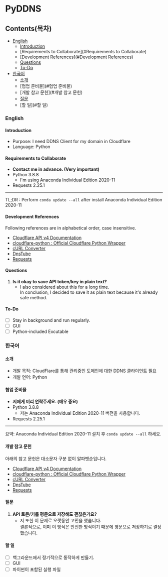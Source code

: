 # PyDDNS
## Contents(목차)
- [English](#English)
    - [Introduction](#Introduction)
    - [Requirements to Collaborate](#Requirements to Collaborate)
    - [Development References](#Development References)
    - [Questions](#Questions)
    - [To-Do](#To-Do)
- [한국어](#한국어)
    - [소개](#소개)
    - [협업 준비물](#협업 준비물)
    - [개발 참고 문헌](#개발 참고 문헌)
    - [질문](#질문)
    - [할 일](#할 일)
### English
#### Introduction
- Purpose: I need DDNS Client for my domain in Cloudflare
- Language: Python
#### Requirements to Collaborate
- **Contact me in advance. (Very important)**
- Python 3.8.8
    - I'm using Anaconda Individual Edition 2020-11
- Requests 2.25.1
---
TL;DR : Perform ```conda update --all``` after install Anaconda Individual Edition 2020-11
#### Development References
Following references are in alphabetical order, case insensitive.
- [Cloudflare API v4 Documentation](https://api.cloudflare.com)
- [cloudflare-python : Official Cloudflare Python Wrapper](https://github.com/cloudflare/python-cloudflare)
- [cURL Converter](https://github.com/NickCarneiro/curlconverter)
- [DnsTube](https://github.com/drittich/DnsTube)
- [Requests](https://requests.readthedocs.io)
#### Questions
1. **Is it okay to save API token/key in plain text?**
    - I also considered about this for a long time.\
      In conclusion, I decided to save it as plain text because it's already safe method.
#### To-Do
- [ ] Stay in background and run regularly.
- [ ] GUI
- [ ] Python-included Excutable
### 한국어
#### 소개
- 개발 목적: CloudFlare를 통해 관리중인 도메인에 대한 DDNS 클라이언트 필요
- 개발 언어: Python
#### 협업 준비물
- **저에게 미리 연락주세요. (매우 중요)**
- Python 3.8.8
    - 저는 Anaconda Individual Edition 2020-11 버전을 사용합니다.
- Requests 2.25.1
---
요약: Anaconda Individual Edition 2020-11 설치 후 ```conda update --all``` 하세요.
#### 개발 참고 문헌
아래의 참고 문헌은 대소문자 구분 없이 알파벳순입니다.
- [Cloudflare API v4 Documentation](https://api.cloudflare.com)
- [cloudflare-python : Official Cloudflare Python Wrapper](https://github.com/cloudflare/python-cloudflare)
- [cURL Converter](https://github.com/NickCarneiro/curlconverter)
- [DnsTube](https://github.com/drittich/DnsTube)
- [Requests](https://requests.readthedocs.io)
#### 질문
1. **API 토큰/키를 평문으로 저장해도 괜찮은가요?**
    - 저 또한 이 문제로 오랫동안 고민을 했습니다.\
      결론적으로, 이미 이 방식은 안전한 방식이기 때문에 평문으로 저장하기로 결정했습니다.
#### 할 일
- [ ] 백그라운드에서 정기적으로 동작하게 만들기.
- [ ] GUI
- [ ] 파이썬이 포함된 실행 파일
